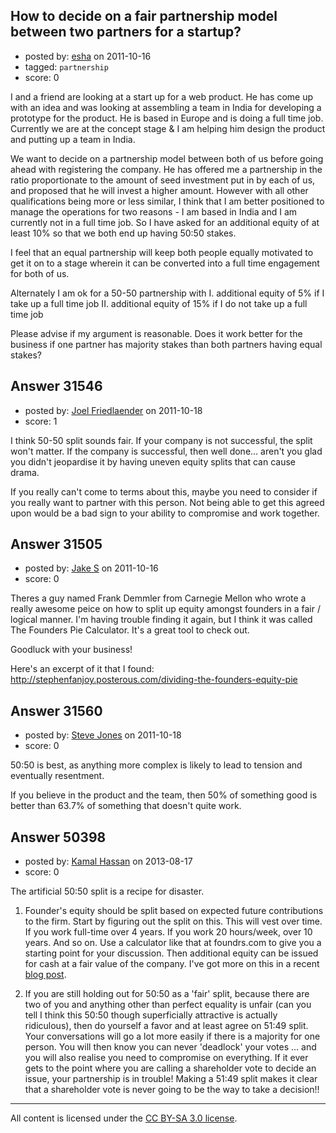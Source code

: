 ## How to decide on a fair partnership model between two partners for a startup?

- posted by: [esha](https://stackexchange.com/users/-1/13874-esha) on 2011-10-16
- tagged: `partnership`
- score: 0

I and a friend are looking at a start up for a web product. He has come up with an idea and was looking at assembling a team in India for developing a prototype for the product. He is based in Europe and is doing a full time job. Currently we are at the concept stage & I am helping him design the product and putting up a team in India.

We want to decide on a partnership model between both of us before going ahead with registering the company. He has offered me a partnership in the ratio proportionate to the amount of seed investment put in by each of us, and proposed that he will invest a higher amount. However with all other qualifications being more or less similar, I think that I am better positioned to manage the operations for two reasons - I am based in India and I am currently not in a full time job. So I have asked for an additional equity of at least 10% so that we both end up having 50:50 stakes.

I feel that an equal partnership will keep both people equally motivated to get it on to a stage wherein it can be converted into a full time engagement for both of us. 

Alternately I am ok for a 50-50 partnership with 
I. additional equity of 5% if I take up a full time job
II. additional equity of 15% if I do not take up a full time job

Please advise if my argument is reasonable.  Does it work better for the business if one partner has majority stakes than both partners having equal stakes?



## Answer 31546

- posted by: [Joel Friedlaender](https://stackexchange.com/users/-1/5543-joel-friedlaender) on 2011-10-18
- score: 1

I think 50-50 split sounds fair. If your company is not successful, the split won't matter. If the company is successful, then well done... aren't you glad you didn't jeopardise it by having uneven equity splits that can cause drama.

If you really can't come to terms about this, maybe you need to consider if you really want to partner with this person. Not being able to get this agreed upon would be a bad sign to your ability to compromise and work together.

 


## Answer 31505

- posted by: [Jake S](https://stackexchange.com/users/-1/13875-jake-s) on 2011-10-16
- score: 0

<p>Theres a guy named Frank Demmler from Carnegie Mellon who wrote a really awesome peice on how to split up equity amongst founders in a fair / logical manner. I'm having trouble finding it again, but I think it was called The Founders Pie Calculator. It's a great tool to check out.</p>

<p>Goodluck with your business!</p>

<p>Here's an excerpt of it that I found: <a href="http://stephenfanjoy.posterous.com/dividing-the-founders-equity-pie" rel="nofollow">http://stephenfanjoy.posterous.com/dividing-the-founders-equity-pie</a> </p>



## Answer 31560

- posted by: [Steve Jones](https://stackexchange.com/users/-1/12985-steve-jones) on 2011-10-18
- score: 0

50:50 is best, as anything more complex is likely to lead to tension and eventually resentment.

If you believe in the product and the team, then 50% of something good is better than 63.7% of something that doesn't quite work.


## Answer 50398

- posted by: [Kamal Hassan](https://stackexchange.com/users/-1/27332-kamal-hassan) on 2013-08-17
- score: 0

<p>The artificial 50:50 split is a recipe for disaster. </p>

<ol>
<li><p>Founder's equity should be split based on expected future contributions to the firm. Start by figuring out the split on this. This will vest over time. If you work full-time over 4 years. If you work 20 hours/week, over 10 years. And so on. Use a calculator like that at foundrs.com to give you a starting point for your discussion. Then additional equity can be issued for cash at a fair value of the company. I've got more on this in a recent <a href="http://blog.venturelynx.com/2013/08/13/how-to-split-equity-in-a-startup/" rel="nofollow">blog post</a>.</p></li>
<li><p>If you are still holding out for 50:50 as a 'fair' split, because there are two of you and anything other than perfect equality is unfair (can you tell I think this 50:50 though superficially attractive is actually ridiculous), then do yourself a favor and at least agree on 51:49 split. Your conversations will go a lot more easily if there is a majority for one person. You will then know you can never 'deadlock' your votes ... and you will also realise you need to compromise on everything. If it ever gets to the point where you are calling a shareholder vote to decide an issue, your partnership is in trouble! Making a 51:49 split makes it clear that a shareholder vote is never going to be the way to take a decision!!</p></li>
</ol>




---

All content is licensed under the [CC BY-SA 3.0 license](https://creativecommons.org/licenses/by-sa/3.0/).
